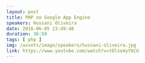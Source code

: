 ```yaml
---
layout: post
title: PHP no Google App Engine
speakers: Hussani Oliveira
date: 2016-06-05 23:49:48
duration: 36:59
tags: [ php ]
img: /assets/image/speakers/hussani-oliveira.jpg
link: https://www.youtube.com/watch?v=tDlso4yYbCU
---
```

